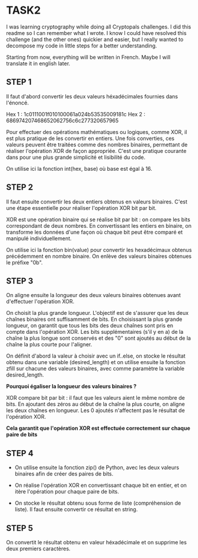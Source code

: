# TASK2

I was learning cryptography while doing all Cryptopals challenges. I did this readme so I can remember what I wrote. 
I know I could have resolved this challenge (and the other ones) quickier and easier, but I really wanted to decompose my code in little steps for a better understanding. 

Starting from now, everything will be written in French. Maybe I will translate it in english later. 

## STEP 1

Il faut d'abord convertir les deux valeurs héxadécimales fournies dans l'énoncé. 

Hex 1 : 1c0111001f010100061a024b53535009181c
Hex 2 : 686974207468652062756c6c277320657965

Pour effectuer des opérations mathématiques ou logiques, comme XOR, il est plus pratique de les convertir en entiers. Une fois converties, ces valeurs peuvent être traitées comme des nombres binaires, permettant de réaliser l'opération XOR de façon appropriée. C'est une pratique courante dans pour une plus grande simplicité et lisibilité du code. 

On utilise ici la fonction int(hex, base) où base est égal à 16. 

## STEP 2

Il faut ensuite convertir les deux entiers obtenus en valeurs binaires. C'est une étape essentielle pour réaliser l'opération XOR bit par bit. 

XOR est une opération binaire qui se réalise bit par bit : on compare les bits correspondant de deux nombres. En convertissant les entiers en binaire, on transforme les données d'une façon où chaque bit peut être comparé et manipulé individuellement. 

On utilise ici la fonction bin(value) pour convertir les hexadécimaux obtenus précédemment en nombre binaire. On enlève des valeurs binaires obtenues le préfixe "0b". 

## STEP 3 

On aligne ensuite la longueur des deux valeurs binaires obtenues avant d'effectuer l'opération XOR. 

On choisit la plus grande longueur. L'objectif est de s'assurer que les deux chaînes binaires ont suffisamment de bits. En choisissant la plus grande longueur, on garantit que tous les bits des deux chaînes sont pris en compte dans l'opération XOR. Les bits supplémentaires (s'il y en a) de la chaîne la plus longue sont conservés et des "0" sont ajoutés au début de la chaîne la plus courte pour l'aligner. 

On définit d'abord la valeur à choisir avec un if..else, on stocke le résultat obtenu dans une variable (desired_length) et on utilise ensuite la fonction zfill sur chacune des valeurs binaires, avec comme paramètre la variable desired_length. 

__Pourquoi égaliser la longueur des valeurs binaires ?__

XOR compare bit par bit : il faut que les valeurs aient le même nombre de bits. En ajoutant des zéros au début de la chaîne la plus courte, on aligne les deux chaînes en longueur. Les 0 ajoutés n'affectent pas le résultat de l'opération XOR. 

__Cela garantit que l'opération XOR est effectuée correctement sur chaque paire de bits__

## STEP 4

* On utilise ensuite la fonction zip() de Python, avec les deux valeurs binaires afin de créer des paires de bits. 

* On réalise l'opération XOR en convertissant chaque bit en entier, et on itère l'opération pour chaque paire de bits. 

* On stocke le résultat obtenu sous forme de liste (compréhension de liste). Il faut ensuite convertir ce résultat en string. 

## STEP 5

On convertit le résultat obtenu en valeur héxadécimale et on supprime les deux premiers caractères. 
